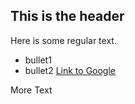 ## This is the header

Here is some regular text.
* bullet1
* bullet2
[Link to Google](http://www.google.com)

More Text